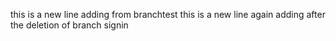 





this is a new line adding from branchtest
this is a new line again adding after the deletion of branch signin

